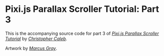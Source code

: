 Pixi.js Parallax Scroller Tutorial: Part 3
================================

This is the accompanying source code for part 3 of *[Pixi.js Parallax Scroller Tutorial](http://www.yeahbutisitflash.com/?p=6346)* by *[Christopher Caleb](http://www.yeahbutisitflash.com/?page_id=2)*.

Artwork by *[Marcus Gray](http://gray-marcus.wix.com/grayillustration)*.